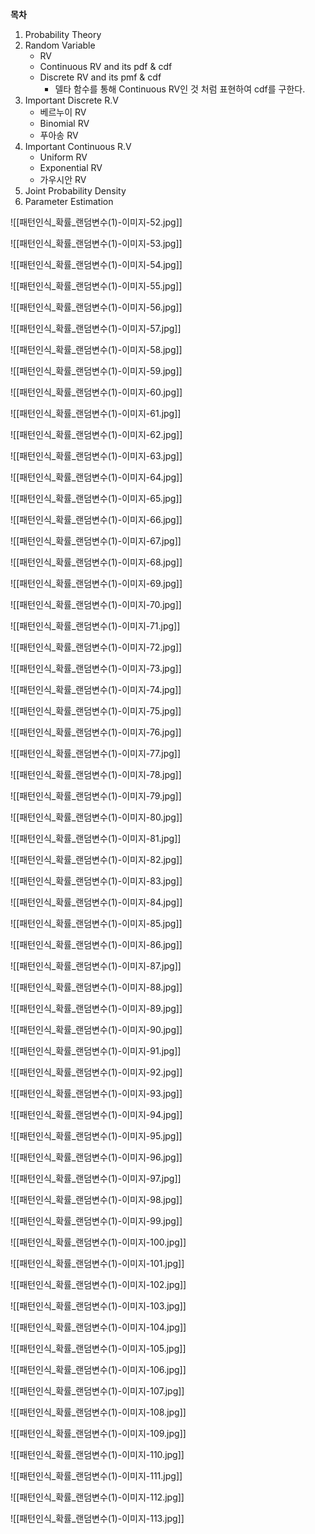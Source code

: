 **목차**
1. Probability Theory
2. Random Variable
	- RV
	- Continuous RV and its pdf & cdf
	- Discrete RV and its pmf & cdf
		- 델타 함수를 통해 Continuous RV인 것 처럼 표현하여 cdf를 구한다.
1. Important Discrete R.V
	- 베르누이 RV
	- Binomial RV
	- 푸아송 RV
2. Important Continuous R.V
	- Uniform RV
	- Exponential RV
	- 가우시안 RV
3. Joint Probability Density
4. Parameter Estimation


![[패턴인식_확률_랜덤변수(1)-이미지-52.jpg]]

![[패턴인식_확률_랜덤변수(1)-이미지-53.jpg]]

![[패턴인식_확률_랜덤변수(1)-이미지-54.jpg]]

![[패턴인식_확률_랜덤변수(1)-이미지-55.jpg]]

![[패턴인식_확률_랜덤변수(1)-이미지-56.jpg]]

![[패턴인식_확률_랜덤변수(1)-이미지-57.jpg]]

![[패턴인식_확률_랜덤변수(1)-이미지-58.jpg]]

![[패턴인식_확률_랜덤변수(1)-이미지-59.jpg]]

![[패턴인식_확률_랜덤변수(1)-이미지-60.jpg]]

![[패턴인식_확률_랜덤변수(1)-이미지-61.jpg]]

![[패턴인식_확률_랜덤변수(1)-이미지-62.jpg]]

![[패턴인식_확률_랜덤변수(1)-이미지-63.jpg]]

![[패턴인식_확률_랜덤변수(1)-이미지-64.jpg]]

![[패턴인식_확률_랜덤변수(1)-이미지-65.jpg]]

![[패턴인식_확률_랜덤변수(1)-이미지-66.jpg]]

![[패턴인식_확률_랜덤변수(1)-이미지-67.jpg]]

![[패턴인식_확률_랜덤변수(1)-이미지-68.jpg]]

![[패턴인식_확률_랜덤변수(1)-이미지-69.jpg]]

![[패턴인식_확률_랜덤변수(1)-이미지-70.jpg]]

![[패턴인식_확률_랜덤변수(1)-이미지-71.jpg]]

![[패턴인식_확률_랜덤변수(1)-이미지-72.jpg]]

![[패턴인식_확률_랜덤변수(1)-이미지-73.jpg]]

![[패턴인식_확률_랜덤변수(1)-이미지-74.jpg]]

![[패턴인식_확률_랜덤변수(1)-이미지-75.jpg]]

![[패턴인식_확률_랜덤변수(1)-이미지-76.jpg]]

![[패턴인식_확률_랜덤변수(1)-이미지-77.jpg]]

![[패턴인식_확률_랜덤변수(1)-이미지-78.jpg]]

![[패턴인식_확률_랜덤변수(1)-이미지-79.jpg]]

![[패턴인식_확률_랜덤변수(1)-이미지-80.jpg]]

![[패턴인식_확률_랜덤변수(1)-이미지-81.jpg]]

![[패턴인식_확률_랜덤변수(1)-이미지-82.jpg]]

![[패턴인식_확률_랜덤변수(1)-이미지-83.jpg]]

![[패턴인식_확률_랜덤변수(1)-이미지-84.jpg]]

![[패턴인식_확률_랜덤변수(1)-이미지-85.jpg]]

![[패턴인식_확률_랜덤변수(1)-이미지-86.jpg]]

![[패턴인식_확률_랜덤변수(1)-이미지-87.jpg]]

![[패턴인식_확률_랜덤변수(1)-이미지-88.jpg]]

![[패턴인식_확률_랜덤변수(1)-이미지-89.jpg]]

![[패턴인식_확률_랜덤변수(1)-이미지-90.jpg]]

![[패턴인식_확률_랜덤변수(1)-이미지-91.jpg]]

![[패턴인식_확률_랜덤변수(1)-이미지-92.jpg]]

![[패턴인식_확률_랜덤변수(1)-이미지-93.jpg]]

![[패턴인식_확률_랜덤변수(1)-이미지-94.jpg]]

![[패턴인식_확률_랜덤변수(1)-이미지-95.jpg]]

![[패턴인식_확률_랜덤변수(1)-이미지-96.jpg]]

![[패턴인식_확률_랜덤변수(1)-이미지-97.jpg]]

![[패턴인식_확률_랜덤변수(1)-이미지-98.jpg]]

![[패턴인식_확률_랜덤변수(1)-이미지-99.jpg]]

![[패턴인식_확률_랜덤변수(1)-이미지-100.jpg]]

![[패턴인식_확률_랜덤변수(1)-이미지-101.jpg]]

![[패턴인식_확률_랜덤변수(1)-이미지-102.jpg]]

![[패턴인식_확률_랜덤변수(1)-이미지-103.jpg]]

![[패턴인식_확률_랜덤변수(1)-이미지-104.jpg]]

![[패턴인식_확률_랜덤변수(1)-이미지-105.jpg]]

![[패턴인식_확률_랜덤변수(1)-이미지-106.jpg]]

![[패턴인식_확률_랜덤변수(1)-이미지-107.jpg]]

![[패턴인식_확률_랜덤변수(1)-이미지-108.jpg]]

![[패턴인식_확률_랜덤변수(1)-이미지-109.jpg]]

![[패턴인식_확률_랜덤변수(1)-이미지-110.jpg]]

![[패턴인식_확률_랜덤변수(1)-이미지-111.jpg]]

![[패턴인식_확률_랜덤변수(1)-이미지-112.jpg]]

![[패턴인식_확률_랜덤변수(1)-이미지-113.jpg]]
